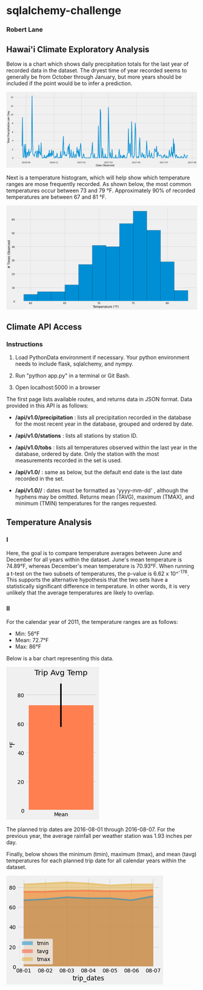 # sqlalchemy-challenge

### Robert Lane

## Hawai'i Climate Exploratory Analysis

Below is a chart which shows daily precipitation totals for the last year of recorded data in the dataset.  The dryest time of year recorded seems to generally be from October through January, but more years should be included if the point would be to infer a prediction.

![Precipitation per day (image broken)](Images/precip_per_day.png)

Next is a temperature histogram, which will help show which temperature ranges are mose frequently recorded.  As shown below, the most common temperatures occur between 73 and 79 °F.  Approximately 90% of recorded temperatures are between 67 and 81 °F.

![Temperature Histogram (image broken)](Images/temp_histogram.png)

## Climate API Access

### Instructions

1. Load PythonData environment if necessary.  Your python environment needs to include flask, sqlalchemy, and nympy.

2. Run "python app.py" in a terminal or Git Bash.

3. Open localhost:5000 in a browser

The first page lists available routes, and returns data in JSON format.  Data provided in this API is as follows:

* **/api/v1.0/precipitation** : lists all precipitation recorded in the database for the most recent year in the database, grouped and ordered by date.

* **/api/v1.0/stations** : lists all stations by station ID.

* **/api/v1.0/tobs** : lists all temperatures observed within the last year in the database, ordered by date.  Only the station with the most measurements recorded in the set is used.

* **/api/v1.0/<start>** : same as below, but the default end date is the last date recorded in the set.

* **/api/v1.0/<start>/<end>** : dates must be formatted as 'yyyy-mm-dd' , although the hyphens may be omitted.  Returns mean (TAVG), maximum (TMAX), and minimum (TMIN) temperatures for the ranges requested.

## Temperature Analysis

### I

Here, the goal is to compare temperature averages between June and December for all years within the dataset.  June's mean temperature is 74.89°F, whereas December's mean temperature is 70.93°F.  When running a t-test on the two subsets of temperatures, the p-value is 6.62 x 10^<sup>-178</sup>.  This supports the alternative hypothesis that the two sets have a statistically significant difference in temperature.  In other words, it is very unlikely that the average temperatures are likely to overlap.

### II

For the calendar year of 2011, the temperature ranges are as follows:

* Min: 56°F
* Mean: 72.7°F
* Max: 86°F

Below is a bar chart representing this data.

![Average Temp Bar Chart (image broken)](/Images/avg_temp.png)

The planned trip dates are 2016-08-01 through 2016-08-07.  For the previous year, the average rainfall per weather station was 1.93 inches per day.

Finally, below shows the minimum (tmin), maximum (tmax), and mean (tavg) temperatures for each planned trip date for all calendar years within the dataset.

![Temperature Range for trip dates (image broken)](/Images/avg_temp_trip_dates.png)